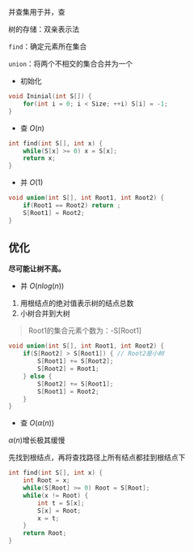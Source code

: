 并查集用于并，查

树的存储：双亲表示法

`find`：确定元素所在集合

`union`：将两个不相交的集合合并为一个



- 初始化

```cpp
void Ininial(int S[]) {
	for(int i = 0; i < Size; ++i) S[i] = -1;
}
```

- 查 $O(n)$

```cpp
int find(int S[], int x) {
	while(S[x] >= 0) x = S[x];
	return x;
}
```

- 并 $O(1)$

```cpp
void union(int S[], int Root1, int Root2) {
	if(Root1 == Root2) return ;
	S[Root1] = Root2;
}
```



## 优化

**尽可能让树不高。**

- 并 $O(nlog(n))$

1. 用根结点的绝对值表示树的结点总数
2. 小树合并到大树

> Root1的集合元素个数为：-S[Root1]

```cpp
void union(int S[], int Root1, int Root2) {
	if(S[Root2] > S[Root1]) { // Root2是小树
		S[Root1] += S[Root2];
		S[Root2] = Root1;
	} else {
		S[Root2] += S[Root1];
		S[Root1] = Root2;
	}
}
```

- 查 $O(\alpha(n))$

$\alpha(n)$增长极其缓慢

先找到根结点，再将查找路径上所有结点都挂到根结点下

```cpp
int find(int S[], int x) {
	int Root = x;
	while(S[Root] >= 0) Root = S[Root];
	while(x != Root) {
		int t = S[x];
		S[x] = Root;
		x = t;
	}
	return Root;
}
```

